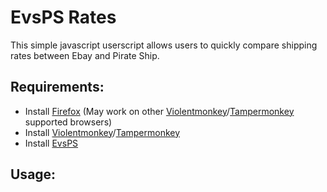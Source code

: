 # EvsPS Rates
This simple javascript userscript allows users to quickly compare shipping rates between Ebay and Pirate Ship.

## Requirements:
- Install [Firefox](https://www.mozilla.org/en-US/firefox/new/ "Firefox") (May work on other [Violentmonkey](https://violentmonkey.github.io/get-it/ "Violentmonkey")/[Tampermonkey](https://www.tampermonkey.net/ "Tampermonkey") supported browsers)
- Install [Violentmonkey](https://violentmonkey.github.io/get-it/ "Violentmonkey")/[Tampermonkey](https://www.tampermonkey.net/ "Tampermonkey")
- Install [EvsPS](https://github.com/mrflipperscripter/evspsrates/raw/main/evsps.user.js "EvsPS")

## Usage:
